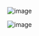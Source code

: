![image](https://github.com/liubovkyry/DAX/assets/118057504/2d29232c-5b0f-4cd8-8cbe-6a794cbab9d5)

![image](https://github.com/liubovkyry/DAX/assets/118057504/cc680b68-0121-4392-a95c-ada08699cc8e)
